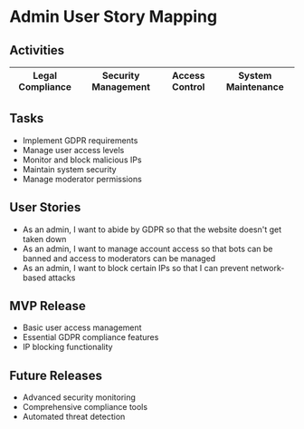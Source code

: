 # Admin User Story Mapping

## Activities
| Legal Compliance | Security Management | Access Control | System Maintenance |
|---|---|---|---|

## Tasks
- Implement GDPR requirements
- Manage user access levels
- Monitor and block malicious IPs
- Maintain system security
- Manage moderator permissions

## User Stories
- As an admin, I want to abide by GDPR so that the website doesn't get taken down
- As an admin, I want to manage account access so that bots can be banned and access to moderators can be managed
- As an admin, I want to block certain IPs so that I can prevent network-based attacks

## MVP Release
- Basic user access management
- Essential GDPR compliance features
- IP blocking functionality

## Future Releases
- Advanced security monitoring
- Comprehensive compliance tools
- Automated threat detection